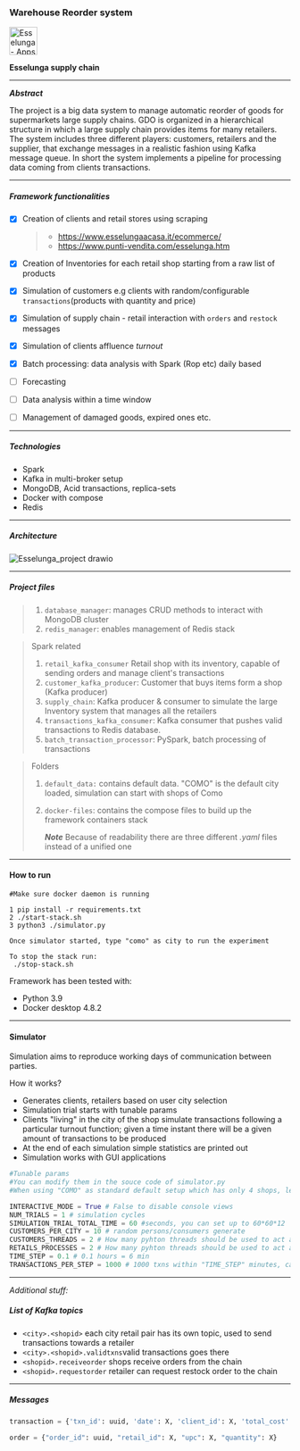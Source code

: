 ### Warehouse Reorder system

<img src="https://user-images.githubusercontent.com/61838905/176528786-c88dbfe4-0ceb-4500-91f1-cfd34a450fcb.png" alt="Esselunga - Apps on Google Play" style="width: 50px;" />

<b>Esselunga supply chain</b> 

---

***Abstract***

The project is a big data system to manage automatic reorder of goods for supermarkets large supply chains. GDO is organized in a hierarchical structure in which a large supply chain provides items for many retailers. The system includes three different players: customers, retailers and the supplier, that exchange messages in a realistic fashion using Kafka message queue.
In short the system implements a pipeline for processing data coming from clients transactions.

---

##### Framework functionalities



- [x] Creation of clients and retail stores using scraping 

  > - https://www.esselungaacasa.it/ecommerce/
  > - https://www.punti-vendita.com/esselunga.htm

- [x] Creation of Inventories for each retail shop starting from a raw list of products

- [x] Simulation of customers e.g clients with random/configurable `transactions`(products with quantity and price)

- [x] Simulation of supply chain - retail interaction with `orders` and `restock` messages

- [x] Simulation of clients affluence *turnout* 

- [x] Batch processing: data analysis with Spark (Rop etc) daily based

- [ ] Forecasting 

- [ ] Data analysis within a time window

- [ ] Management of damaged goods, expired ones etc.

  

---

##### Technologies

+ Spark
+ Kafka in multi-broker setup
+ MongoDB, Acid transactions, replica-sets
+ Docker with compose
+ Redis



---

##### Architecture

![Esselunga_project drawio](https://user-images.githubusercontent.com/61838905/176533733-2c342f80-1883-4be3-8182-f263f1c4420c.png)



---



##### Project files

> 1. `database_manager`:  manages CRUD methods to interact with MongoDB cluster
> 2. `redis_manager`: enables management of Redis stack



> Spark related
>
> 1. `retail_kafka_consumer` Retail shop with its inventory, capable of sending orders and manage client's transactions
> 2. `customer_kafka_producer`: Customer that buys items form a shop (Kafka producer)
> 3. `supply_chain`: Kafka producer & consumer to simulate the large Inventory system that manages all the retailers
> 4. `transactions_kafka_consumer`: Kafka consumer that pushes valid transactions to Redis database.
> 5. `batch_transaction_processor`: PySpark, batch processing of transactions



> Folders
>
> 1. `default_data:` contains default data. "COMO" is the default city loaded, simulation can start with shops of Como
>
> 2. `docker-files`: contains the compose files to build up the framework containers stack
>
>    ***Note*** Because of readability there are three different *.yaml* files instead of a unified one



---

#### How to run

```
#Make sure docker daemon is running

1 pip install -r requirements.txt 
2 ./start-stack.sh
3 python3 ./simulator.py

Once simulator started, type "como" as city to run the experiment

To stop the stack run:
 ./stop-stack.sh
```

Framework has been tested with:

- Python 3.9
- Docker desktop 4.8.2

---

#### Simulator

Simulation aims to reproduce working days of communication between parties.

How it works?

- Generates clients, retailers based on user city selection
- Simulation trial starts with tunable params
- Clients "living" in the city of the shop simulate transactions following a particular turnout function; given a time instant there will be a given amount of transactions to be produced
- At the end of each simulation simple statistics are printed out
- Simulation works with GUI applications

```python
#Tunable params
#You can modify them in the souce code of simulator.py
#When using "COMO" as standard default setup which has only 4 shops, leave the CUSTOMER_THREADS and PROCESSES as it is

INTERACTIVE_MODE = True # False to disable console views
NUM_TRIALS = 1 # simulation cycles
SIMULATION_TRIAL_TOTAL_TIME = 60 #seconds, you can set up to 60*60*12
CUSTOMERS_PER_CITY = 10 # random persons/consumers generate
CUSTOMERS_THREADS = 2 # How many pyhton threads should be used to act as clients
RETAILS_PROCESSES = 2 # How many pyhton threads should be used to act as shops
TIME_STEP = 0.1 # 0.1 hours = 6 min
TRANSACTIONS_PER_STEP = 1000 # 1000 txns within "TIME_STEP" minutes, can scale to Millions
```



---

*Additional stuff:*

##### List of Kafka topics

+ `<city>.<shopid>` each city retail pair has its own topic, used to send transactions towards a retailer
+ `<city>.<shopid>.validtxns`valid transactions goes there
+ `<shopid>.receiveorder` shops receive orders from the chain
+ `<shopid>.requestorder` retailer can request restock order to the chain

---

##### Messages

```python
transaction = {'txn_id': uuid, 'date': X, 'client_id': X, 'total_cost': X, 'shopping_list': [{'upc': Y, 'description': Y, 'quantity': Y} ...]}

order = {"order_id": uuid, "retail_id": X, "upc": X, "quantity": X}
                        
       
```

